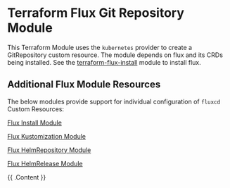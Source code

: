 # Terraform Flux Git Repository Module

This Terraform Module uses the `kubernetes` provider to create a GitRepository custom resource. The module depends on flux and its CRDs being installed. See the [terraform-flux-install](https://registry.terraform.io/modules/OmniTeqSource/install/flux/latest) module to install flux.

## Additional Flux Module Resources

The below modules provide support for individual configuration of `fluxcd` Custom Resources:

[Flux Install Module](https://registry.terraform.io/modules/OmniTeqSource/install/flux/latest)

[Flux Kustomization Module](https://registry.terraform.io/modules/OmniTeqSource/kustomization/flux/latest)

[Flux HelmRepository Module](https://registry.terraform.io/modules/OmniTeqSource/helm-repository/flux/latest)

[Flux HelmRelease Module](https://registry.terraform.io/modules/OmniTeqSource/helm-release/flux/latest)

<!-- BEGIN_TF_DOCS -->

{{ .Content }}

<!-- END_TF_DOCS -->

